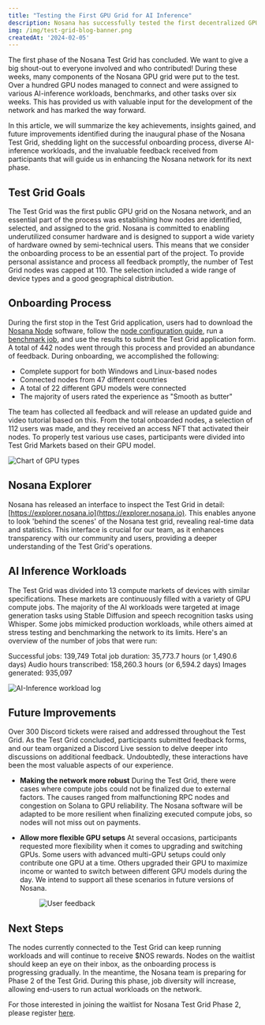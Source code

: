 ```yaml
---
title: "Testing the First GPU Grid for AI Inference"
description: Nosana has successfully tested the first decentralized GPU grid developed and customized for AI inference workloads. 
img: /img/test-grid-blog-banner.png
createdAt: '2024-02-05'
---
```


The first phase of the Nosana Test Grid has concluded. We want to give
a big shout-out to everyone involved and who contributed! During these
weeks, many components of the Nosana GPU grid were put to the test.
Over a hundred GPU nodes managed to connect and were assigned to
various AI-inference workloads, benchmarks, and other tasks over six
weeks. This has provided us with valuable input for the development of
the network and has marked the way forward.

In this article, we will summarize the key achievements, insights
gained, and future improvements identified during the inaugural phase
of the Nosana Test Grid, shedding light on the successful onboarding
process, diverse AI-inference workloads, and the invaluable feedback
received from participants that will guide us in enhancing the Nosana
network for its next phase.

## Test Grid Goals

The Test Grid was the first public GPU grid on the Nosana network, and
an essential part of the process was establishing how nodes are
identified, selected, and assigned to the grid. Nosana is committed to
enabling underutilized consumer hardware and is designed to support a
wide variety of hardware owned by semi-technical users. This means
that we consider the onboarding process to be an essential part of the
project. To provide personal assistance and process all feedback
promptly, the number of Test Grid nodes was capped at 110. The
selection included a wide range of device types and a good
geographical distribution.


## Onboarding Process

During the first stop in the Test Grid application, users had to
download the [Nosana Node](https://github.com/nosana-ci/nosana-node)
software, follow the [node configuration
guide](https://docs.nosana.io/nodes/testgrid.html), run a [benchmark
job](http://explorer.nosana.io/jobs/GUhQsFv2Dd6UUAgpcHpVCncodCHQMADGCJqvB6m6CdMe?network=devnet),
and use the results to submit the Test Grid application form. A total
of 442 nodes went through this process and provided an abundance of
feedback. During onboarding, we accomplished the following:

- Complete support for both Windows and Linux-based nodes
- Connected nodes from 47 different countries
- A total of 22 different GPU models were connected
- The majority of users rated the experience as "Smooth as butter"

The team has collected all feedback and will release an updated guide
and video tutorial based on this. From the total onboarded nodes, a
selection of 112 users was made, and they received an access NFT that
activated their nodes. To properly test various use cases,
participants were divided into Test Grid Markets based on their GPU
model.

<div style="width: 100%; margin: 0 auto;">
<img alt="Chart of GPU types" src="/img/test-grid-gpu-chart.png" />
</div>

## Nosana Explorer

Nosana has released an interface to inspect the Test Grid in detail:
[https://explorer.nosana.io](https://explorer.nosana.io). This enables
anyone to look 'behind the scenes' of the Nosana test grid, revealing
real-time data and statistics. This interface is crucial for our team,
as it enhances transparency with our community and users, providing a
deeper understanding of the Test Grid's operations.

## AI Inference Workloads

The Test Grid was divided into 13 compute markets of devices with
similar specifications. These markets are continuously filled with a
variety of GPU compute jobs. The majority of the AI workloads were
targeted at image generation tasks using Stable Diffusion and speech
recognition tasks using Whisper. Some jobs mimicked production
workloads, while others aimed at stress testing and benchmarking the
network to its limits. Here's an overview of the number of jobs that
were run:

Successful jobs: 139,749
Total job duration: 35,773.7 hours (or 1,490.6 days)
Audio hours transcribed: 158,260.3 hours (or 6,594.2 days)
Images generated: 935,097

<div style="width: 100%; margin: 0 auto;">
<img alt="AI-Inference workload log " src="/img/test-grid-inference-log.png" />
</div>

## Future Improvements

Over 300 Discord tickets were raised and addressed throughout the Test
Grid. As the Test Grid concluded, participants submitted feedback
forms, and our team organized a Discord Live session to delve deeper
into discussions on additional feedback. Undoubtedly, these
interactions have been the most valuable aspects of our experience.

- **Making the network more robust** During the Test Grid, there were
cases where compute jobs could not be finalized due to external
factors. The causes ranged from malfunctioning RPC nodes and
congestion on Solana to GPU reliability. The Nosana software will be
adapted to be more resilient when finalizing executed compute jobs, so
nodes will not miss out on payments.

- **Allow more flexible GPU setups** At several occasions,
participants requested more flexibility when it comes to upgrading and
switching GPUs. Some users with advanced multi-GPU setups could only
contribute one GPU at a time. Others upgraded their GPU to maximize
income or wanted to switch between different GPU models during the
day. We intend to support all these scenarios in future versions of
Nosana.

<div style="width: 75%; margin: 0 auto;">
<img alt="User feedback " src="/img/test-grid-feedback.png" />
</div>

## Next Steps

The nodes currently connected to the Test Grid can keep running
workloads and will continue to receive $NOS rewards. Nodes on the
waitlist should keep an eye on their inbox, as the onboarding process
is progressing gradually. In the meantime, the Nosana team is
preparing for Phase 2 of the Test Grid. During this phase, job
diversity will increase, allowing end-users to run actual workloads on
the network.

For those interested in joining the waitlist for Nosana Test Grid
Phase 2, please register [here](https://docs.google.com/forms/d/e/1FAIpQLSfSBq9TLH4nzG6OL3BEDZaqWokiOTphYWa_7VESEQxpXJRlLQ/viewform).
